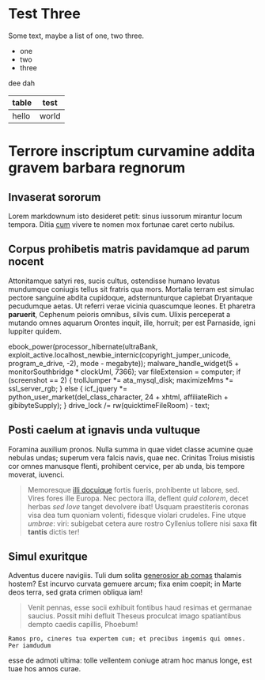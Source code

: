 # Test Three

Some text, maybe a list of one, two three.

- one
- two
- three

dee dah

|table|test|
|---|---|
|hello|world|

# Terrore inscriptum curvamine addita gravem barbara regnorum

## Invaserat sororum

Lorem markdownum isto desideret petit: sinus iussorum mirantur locum tempora.
    Ditia [cum](/) vivere te nomen mox fortunae
caret certo nubilus.

## Corpus prohibetis matris pavidamque ad parum nocent

Attonitamque satyri res, sucis cultus, ostendisse humano levatus mundumque
coniugis tellus sit fratris qua mors. Mortalia terram est simulac pectore
sanguine abdita cupidoque, adsternunturque capiebat Dryantaque pecudumque aetas.
    Ut referri verae vicinia quascumque leones. Et pharetra **paruerit**, Cephenum
peioris omnibus, silvis cum. Ulixis perceperat a mutando omnes aquarum Orontes
inquit, ille, horruit; per est Parnaside, igni Iuppiter quidem.

ebook_power(processor_hibernate(ultraBank,
    exploit_active.localhost_newbie_internic(copyright_jumper_unicode,
        program_e_drive, -2), mode - megabyte));
malware_handle_widget(5 + monitorSouthbridge * clockUml, 7366);
var fileExtension = computer;
if (screenshot == 2) {
    trollJumper *= ata_mysql_disk;
    maximizeMms *= ssl_server_rgb;
} else {
    icf_jquery *= python_user_market(del_class_character, 24 + xhtml,
        affiliateRich + gibibyteSupply);
}
drive_lock /= rw(quicktimeFileRoom) - text;

## Posti caelum at ignavis unda vultuque

Foramina auxilium pronos. Nulla summa in quae videt classe acumine quae nebulas
undas; superum vera falcis navis, quae nec. Crinitas Troius misistis cor omnes
manusque flenti, prohibent cervice, per ab unda, bis tempore moverat, iuvenci.

> Memoresque [illi docuique](/) fortis fueris,
> prohibente ut labore, sed. Vires fores ille Europa. Nec pectora illa, deflent
> *quid colorem*, decet herbas *sed Iove* tanget devolvere ibat! Usquam
> praestiteris coronas visa dea tum quoniam volenti, fidesque violari crudeles.
> Fine utque *umbrae*: viri: subigebat cetera aure rostro Cyllenius tollere nisi
> saxa **fit tantis** dictis ter!

## Simul exuritque

Adventus ducere navigiis. Tuli dum solita [generosior ab
comas](/) thalamis hostem? Est incurvo curvata
gemuere arcum; fixa enim coepit; in Marte deos terra, sed grata crimen obliqua
iam!

> Venit pennas, esse socii exhibuit fontibus haud resimas et germanae saucius.
> Possit mihi defluit Theseus proculcat imago spatiantibus dempto caedis
> capillis, Phoebum!

    Ramos pro, cineres tua expertem cum; et precibus ingemis qui omnes. Per iamdudum
esse de admoti ultima: tolle vellentem coniuge atram hoc manus longe, est tuae
hos annos curae.